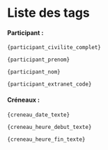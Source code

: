 # Liste des tags

#### **Participant :**

`{participant_civilite_complet}`

`{participant_prenom}`

`{participant_nom}`

`{participant_extranet_code}`

#### **Créneaux :** 

`{creneau_date_texte}`

`{creneau_heure_debut_texte}`

`{creneau_heure_fin_texte}`

